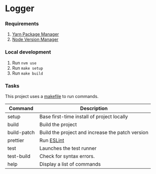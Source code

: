 # Logger

### Requirements

1. [Yarn Package Manager](https://yarnpkg.com/)
2. [Node Version Manager](https://github.com/nvm-sh/nvm)

### Local development

1. Run `nvm use`
2. Run `make setup`
3. Run `make build`

### Tasks

This project uses a [makefile](https://www.gnu.org/software/make/manual/make.html) to run commands.

| Command     | Description                                      |
| ----------- | ------------------------------------------------ |
| setup       | Base first-time install of project locally       |
| build       | Build the project                                |
| build-patch | Build the project and increase the patch version |
| prettier    | Run [ESLint](https://eslint.org/)                |
| test        | Launches the test runner                         |
| test-build  | Check for syntax errors.                         |
| help        | Display a list of commands                       |
